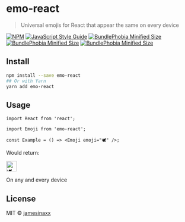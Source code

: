 # emo-react

> Universal emojis for React that appear the same on every device

[![NPM](https://img.shields.io/npm/v/emo-react.svg)](https://www.npmjs.com/package/emo-react)
[![JavaScript Style Guide](https://img.shields.io/badge/code_style-standard-brightgreen.svg)](https://standardjs.com)
[![BundlePhobia Minified Size](https://badgen.net/bundlephobia/min/emo-react)](https://bundlephobia.com/package/emo-react)
[![BundlePhobia Minified Size](https://badgen.net/bundlephobia/minzip/emo-react)](https://bundlephobia.com/package/emo-react)
[![BundlePhobia Minified Size](https://badgen.net/bundlephobia/dependency-count/emo-react)](https://bundlephobia.com/package/emo-react)

## Install

```bash
npm install --save emo-react
## Or with Yarn
yarn add emo-react
```

## Usage

```tsx
import React from 'react';

import Emoji from 'emo-react';

const Example = () => <Emoji emoji="🕊️" />;
```

Would return:

<img src="https://twemoji.maxcdn.com/v/latest/svg/1f54a.svg" alt="🕊️" style="width: 2em; height: 2em;">

On any and every device

## License

MIT © [jamesinaxx](https://github.com/jamesinaxx)
